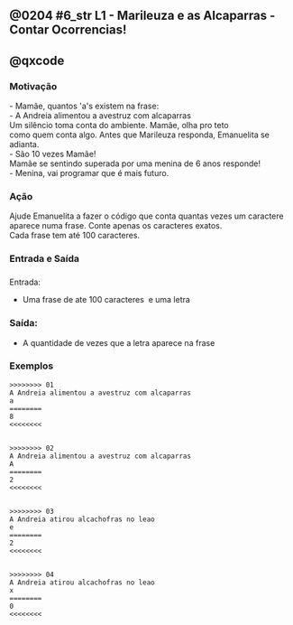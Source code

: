 ## @0204 #6_str L1 - Marileuza e as Alcaparras - Contar Ocorrencias!
## @qxcode

### Motivação

\- Mamãe, quantos 'a's existem na frase:  
\- A Andreia alimentou a avestruz com alcaparras  
Um silêncio toma conta do ambiente. Mamãe, olha pro teto  
como quem conta algo. Antes que Marileuza responda, Emanuelita se adianta.  
\- São 10 vezes Mamãe!  
Mamãe se sentindo superada por uma menina de 6 anos responde!  
\- Menina, vai programar que é mais futuro.

### Ação

Ajude Emanuelita a fazer o código que conta quantas vezes um caractere aparece numa frase. Conte apenas os caracteres exatos.  
Cada frase tem até 100 caracteres.

### Entrada e Saída

### 

Entrada:

* Uma frase de ate 100 caracteres  e uma letra  

### Saída:

* A quantidade de vezes que a letra aparece na frase


### Exemplos

```
>>>>>>>> 01
A Andreia alimentou a avestruz com alcaparras
a
========
8
<<<<<<<<


>>>>>>>> 02
A Andreia alimentou a avestruz com alcaparras
A
========
2
<<<<<<<<


>>>>>>>> 03
A Andreia atirou alcachofras no leao
e
========
2
<<<<<<<<


>>>>>>>> 04
A Andreia atirou alcachofras no leao
x
========
0
<<<<<<<<

```

<!--- Todos os testes estão duplicados --->
